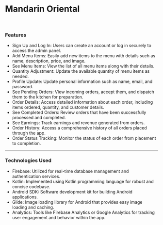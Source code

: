 <h1>Mandarin Oriental</h1>
<br>
<h3>Features</h3>
<ul>
  <li>Sign Up and Log In: Users can create an account or log in securely to access the admin panel.</li>
  <li>Add Menu Items: Easily add new items to the menu with details such as name, description, price, and image.</li>
  <li>See Menu Items: View the list of all menu items along with their details.</li>
  <li>Quantity Adjustment: Update the available quantity of menu items as needed.</li>
  <li>Profile Update: Update personal information such as name, email, and password.</li>
  <li>See Pending Orders: View incoming orders, accept them, and dispatch them to the kitchen for preparation.</li>
  <li>Order Details: Access detailed information about each order, including items ordered, quantity, and customer details.</li>
  <li>See Completed Orders: Review orders that have been successfully processed and completed.</li>
  <li>See Earnings: Track earnings and revenue generated from orders.</li>
  <li>Order History: Access a comprehensive history of all orders placed through the app.</li>
  <li>Order Status Tracking: Monitor the status of each order from placement to completion.</li>
</ul>
<hr>
<h3>Technologies Used</h3>
<ul>
  <li>Firebase: Utilized for real-time database management and authentication services.</li>
  <li>Kotlin: Implemented using Kotlin programming language for robust and concise codebase.</li>
  <li>Android SDK: Software development kit for building Android applications.</li>
  <li>Glide: Image loading library for Android that provides easy image loading and caching.</li>
  <li>Analytics: Tools like Firebase Analytics or Google Analytics for tracking user engagement and behavior within the app.</li>
</ul>
